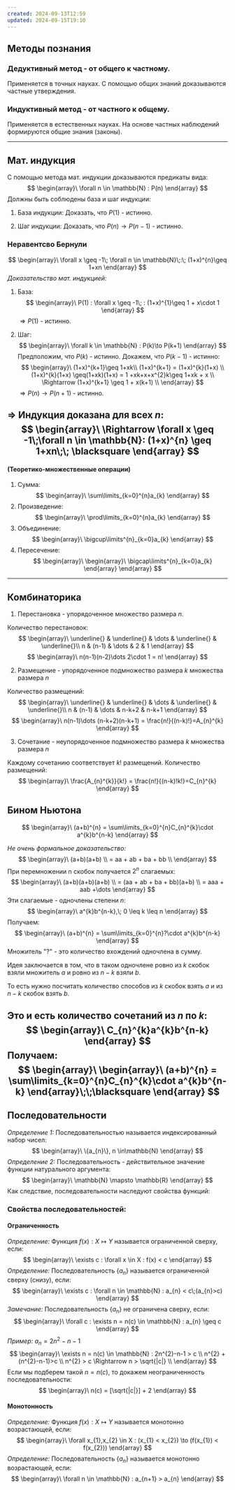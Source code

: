 ```yaml
---
created: 2024-09-13T12:59
updated: 2024-09-15T19:10
---
```

## Методы познания

### Дедуктивный метод - от общего к частному.

Применяется в точных науках. C помощью общих знаний доказываются частные утверждения.

### Индуктивный метод - от частного к общему.

Применяется в естественных науках. На основе частных наблюдений формируются общие знания (законы).

---
## Мат. индукция

С помощью метода мат. индукции доказываются предикаты вида:
$$
\begin{array}\
\forall n \in \mathbb{N} : P(n)
\end{array}
$$
Должны быть соблюдены база и шаг индукции:

1. База индукции:
Доказать, что $P(1)$ - истинно.

2. Шаг индукции:
Доказать, что $P(n)\to P(n-1)$ - истинно.

### Неравентсво Бернули
$$
\begin{array}\
\forall x \geq -1\; \forall n \in \mathbb{N}\;:\; (1+x)^{n}\geq 1+xn
\end{array}
$$
*Доказательство мат. индукцией:*

1. База:
$$
\begin{array}\
P(1) : \forall x \geq -1\; : (1+x)^{1}\geq 1 + x\cdot 1
\end{array}
$$
$\Rightarrow P(1)$ - истинно.

2. Шаг:
$$
\begin{array}\
\forall k \in \mathbb{N} : P(k)\to P(k+1)
\end{array}
$$
Предположим, что $P(k)$ - истинно.
Докажем, что $P(k-1)$ - истинно:
$$
\begin{array}\ 
(1+x)^{k+1}\geq 1+xk\\
(1+x)^{k+1} = (1+x)^{k}(1+x) \\
(1+x)^{k}(1+x) \geq(1+xk)(1+x) = 1 +xk+x+x^{2}k\geq 1+xk + x \\
\Rightarrow (1+x)^{k+1} \geq 1 + x(k+1)  \\
\end{array}
$$
$\Rightarrow P(n)\to P(n+1)$ - истинно. 

$\Rightarrow$ Индукция доказана для всех $n$:
$$
\begin{array}\
\Rightarrow \forall x \geq -1\;\forall n \in \mathbb{N}: (1+x)^{n} \geq 1+xn\;\; \blacksquare
\end{array}
$$
---
#### (Теоретико-множественные операции)
1. Сумма:
$$
\begin{array}\
\sum\limits_{k=0}^{n}a_{k}
\end{array}
$$
2. Произведение:
$$
\begin{array}\
\prod\limits_{k=0}^{n}a_{k}
\end{array}
$$
3. Объединение:
$$
\begin{array}\
\bigcup\limits^{n}_{k=0}a_{k}
\end{array}
$$
4. Пересечение:
$$
\begin{array}\
\begin{array}\
\bigcap\limits^{n}_{k=0}a_{k}
\end{array}
\end{array}
$$
---
## Комбинаторика

1. Перестановка - упорядоченное множество размера $n$. 

Количество перестановок:
$$
\begin{array}\
\underline{} & \underline{} & \dots & \underline{} & \underline{}\\
n & (n-1) & \dots & 2 & 1 
\end{array}
$$
$$
\begin{array}\
n(n-1)(n-2)\dots 2\cdot 1 = n!
\end{array}
$$

2. Размещение - упорядоченное подмножество размера $k$ множества размера $n$

Количество размещений:
$$
\begin{array}\
\underline{} & \underline{} & \dots & \underline{} & \underline{}\\
n & (n-1) & \dots & n-k+2 & n-k+1 
\end{array}
$$
$$
\begin{array}\
n(n-1)\dots (n-k+2)(n-k+1) = \frac{n!}{(n-k)!}=A_{n}^{k}
\end{array}
$$

3. Сочетание - неупорядоченное подмножество размера $k$ множества размера $n$

Каждому сочетанию соответствует $k!$ размещений.
Количество размещений:
$$
\begin{array}\
\frac{A_{n}^{k}}{k!} = \frac{n!}{(n-k)!k!}=C_{n}^{k}
\end{array}
$$
## Бином Ньютона

$$
\begin{array}\
(a+b)^{n} = \sum\limits_{k=0}^{n}C_{n}^{k}\cdot a^{k}b^{n-k}
\end{array}
$$

*Не очень формальное доказательство:*
$$
\begin{array}\
(a+b)(a+b) \\
= aa + ab + ba + bb \\
\end{array}
$$
При перемножении n скобок получается $2^{n}$ слагаемых:
$$
\begin{array}\
(a+b)(a+b)(a+b) \\
= (aa + ab + ba + bb)(a+b) \\
= aaa + aab +\dots
\end{array}
$$
Эти слагаемые - одночлены степени $n$:
$$
\begin{array}\
a^{k}b^{n-k},\; 0 \leq k \leq n
\end{array}
$$
Получаем:
$$
\begin{array}\
(a+b)^{n} = \sum\limits_{k=0}^{n}?\cdot a^{k}b^{n-k}
\end{array}
$$
Множитель "?" - это количество вхождений одночлена в сумму.

Идея заключается в том, что в таком одночлене ровно из $k$ скобок взяли множитель $a$ и ровно из $n-k$ взяли $b$.

То есть нужно посчитать количество способов из $k$ скобок взять $a$ и из $n-k$ скобок взять $b$.

Это и есть количество сочетаний из $n$ по $k$:
$$
\begin{array}\
C_{n}^{k}a^{k}b^{n-k}
\end{array}
$$
Получаем:
$$
\begin{array}\
\begin{array}\
(a+b)^{n} = \sum\limits_{k=0}^{n}C_{n}^{k}\cdot a^{k}b^{n-k}
\end{array}\;\;\blacksquare
\end{array}
$$
---

## Последовательности

*Определение 1:* Последовательностью называется индексированный набор чисел:
$$
\begin{array}\
\{a_{n}\}, n \in\mathbb{N}
\end{array}
$$
*Определение 2:* Последовательность - действительное значение функции натурального аргумента:
$$
\begin{array}\
\mathbb{N} \mapsto \mathbb{R}
\end{array}
$$
Как следствие, последовательности наследуют свойства функций:

### Cвойства последовательностей:
#### Ограниченность

*Определение:* Функция $f(x) : X \mapsto Y$ называется ограниченной сверху, если:
$$
\begin{array}\
\exists c : \forall x \in X : f(x) < c
\end{array}
$$
*Определение:* Последовательность $\{a_{n}\}$ называется ограниченной сверху (снизу), если:
$$
\begin{array}\
\exists c : \forall n \in \mathbb{N} : a_{n} < c\;(a_{n}>c)
\end{array}
$$
*Замечание:* Последовательность $\{a_{n}\}$ не ограничена сверху, если:
$$
\begin{array}\
\forall c : \exists n = n(c) \in \mathbb{N} : a_{n} \geq c
\end{array}
$$
*Пример:* $a_{n} = 2n^{2}-n-1$
$$
\begin{array}\
\exists n = n(c) \in \mathbb{N} : 2n^{2}-n-1 > c \\
n^{2} + (n^{2}-n-1)>c \\
n^{2} > c \Rightarrow n > \sqrt{|c|} \\
\end{array}
$$
Если мы подберем такой $n = n(c)$, то докажем неограниченность последовательности:
$$
\begin{array}\
n(c) = [\sqrt{|c|}] + 2
\end{array}
$$
#### Монотонность

*Определение:* Функция $f(x) : X \mapsto Y$ называется монотонно возрастающей, если:
$$
\begin{array}\
\forall x_{1},x_{2} \in X : (x_{1} < x_{2}) \to (f(x_{1}) < f(x_{2}))
\end{array}
$$
*Определение:* Последовательность $\{a_{n}\}$ называется монотонно возрастающей, если:
$$
\begin{array}\
\forall n \in \mathbb{N} : a_{n+1} > a_{n}
\end{array}
$$
